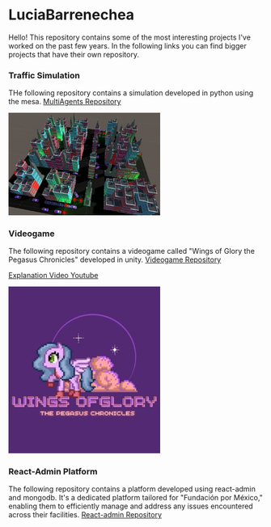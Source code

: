 # LuciaBarrenechea
Hello! This repository contains some of the most interesting projects I've worked on the past few years. 
In the following links you can find bigger projects that have their own repository.

### Traffic Simulation
THe following repository contains a simulation developed in python using the mesa.
[MultiAgents Repository](https://github.com/FerOsorio08/Multiagentes_equipo06)

<img src="simulation.jpg" alt="image" width="300" height="auto">

### Videogame
The following repository contains a videogame called "Wings of Glory the Pegasus Chronicles" developed in unity.
[Videogame Repository](https://github.com/emosl/ChicasUnicornio)

[Explanation Video Youtube](https://www.youtube.com/embed/eHCh55CjSJA)

<img src="videogame.jpg" alt="image" width="300" height="auto">

### React-Admin Platform
The following repository contains a platform developed using react-admin and mongodb. It's a dedicated platform tailored for "Fundación por México," enabling them to efficiently manage and address any issues encountered across their facilities.
[React-admin Repository](https://github.com/fernicortlo/react_TC2007B)




